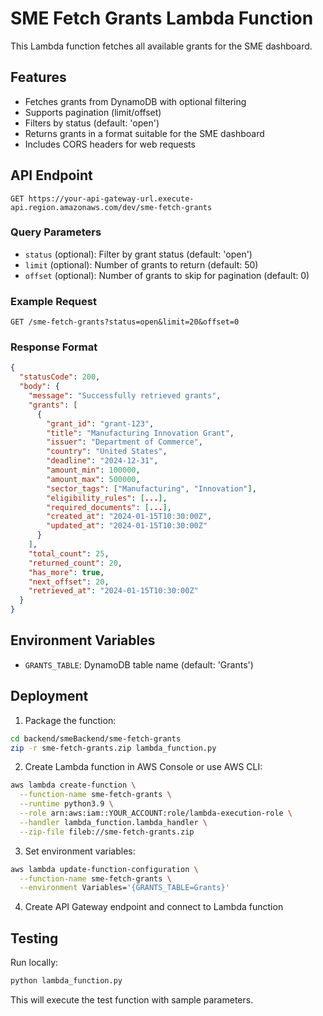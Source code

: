 # SME Fetch Grants Lambda Function

This Lambda function fetches all available grants for the SME dashboard.

## Features

- Fetches grants from DynamoDB with optional filtering
- Supports pagination (limit/offset)
- Filters by status (default: 'open')
- Returns grants in a format suitable for the SME dashboard
- Includes CORS headers for web requests

## API Endpoint

```
GET https://your-api-gateway-url.execute-api.region.amazonaws.com/dev/sme-fetch-grants
```

### Query Parameters

- `status` (optional): Filter by grant status (default: 'open')
- `limit` (optional): Number of grants to return (default: 50)
- `offset` (optional): Number of grants to skip for pagination (default: 0)

### Example Request

```
GET /sme-fetch-grants?status=open&limit=20&offset=0
```

### Response Format

```json
{
  "statusCode": 200,
  "body": {
    "message": "Successfully retrieved grants",
    "grants": [
      {
        "grant_id": "grant-123",
        "title": "Manufacturing Innovation Grant",
        "issuer": "Department of Commerce",
        "country": "United States",
        "deadline": "2024-12-31",
        "amount_min": 100000,
        "amount_max": 500000,
        "sector_tags": ["Manufacturing", "Innovation"],
        "eligibility_rules": [...],
        "required_documents": [...],
        "created_at": "2024-01-15T10:30:00Z",
        "updated_at": "2024-01-15T10:30:00Z"
      }
    ],
    "total_count": 25,
    "returned_count": 20,
    "has_more": true,
    "next_offset": 20,
    "retrieved_at": "2024-01-15T10:30:00Z"
  }
}
```

## Environment Variables

- `GRANTS_TABLE`: DynamoDB table name (default: 'Grants')

## Deployment

1. Package the function:
```bash
cd backend/smeBackend/sme-fetch-grants
zip -r sme-fetch-grants.zip lambda_function.py
```

2. Create Lambda function in AWS Console or use AWS CLI:
```bash
aws lambda create-function \
  --function-name sme-fetch-grants \
  --runtime python3.9 \
  --role arn:aws:iam::YOUR_ACCOUNT:role/lambda-execution-role \
  --handler lambda_function.lambda_handler \
  --zip-file fileb://sme-fetch-grants.zip
```

3. Set environment variables:
```bash
aws lambda update-function-configuration \
  --function-name sme-fetch-grants \
  --environment Variables='{GRANTS_TABLE=Grants}'
```

4. Create API Gateway endpoint and connect to Lambda function

## Testing

Run locally:
```bash
python lambda_function.py
```

This will execute the test function with sample parameters.
